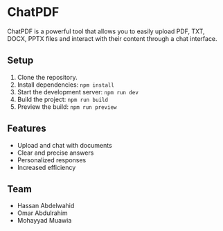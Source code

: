 # ChatPDF

ChatPDF is a powerful tool that allows you to easily upload PDF, TXT, DOCX, PPTX files and interact with their content through a chat interface.

## Setup

1. Clone the repository.
2. Install dependencies: `npm install`
3. Start the development server: `npm run dev`
4. Build the project: `npm run build`
5. Preview the build: `npm run preview`

## Features

- Upload and chat with documents
- Clear and precise answers
- Personalized responses
- Increased efficiency

## Team

- Hassan Abdelwahid
- Omar Abdulrahim
- Mohayyad Muawia
